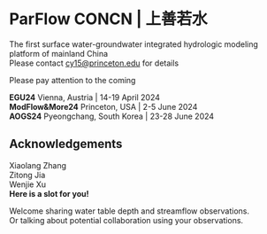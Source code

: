 # ParFlow CONCN | 上善若水  
The first surface water-groundwater integrated hydrologic modeling platform of mainland China  
Please contact cy15@princeton.edu for details

Please pay attention to the coming  

**EGU24**  Vienna, Austria | 14-19 April 2024  
**ModFlow&More24**  Princeton, USA | 2-5 June 2024  
**AOGS24**  Pyeongchang, South Korea | 23-28 June 2024  
## Acknowledgements  
Xiaolang Zhang  
Zitong Jia  
Wenjie Xu  
**Here is a slot for you!**

Welcome sharing water table depth and streamflow observations.  
Or talking about potential collaboration using your observations.  


